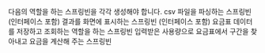 
다음의 역할을 하는 스프링빈을 각각 생성해야 합니다.
csv 파일을 파싱하는 스프링빈 (인터페이스 포함)
결과를 화면에 표시하는 스프링빈 (인터페이스 포함)
요금표 데이터를 저장하고 조회하는 역할을 하는 스프링빈
입력받은 사용량으로 요금표에서 구간을 찾아내고 요금을 계산해 주는 스프링빈